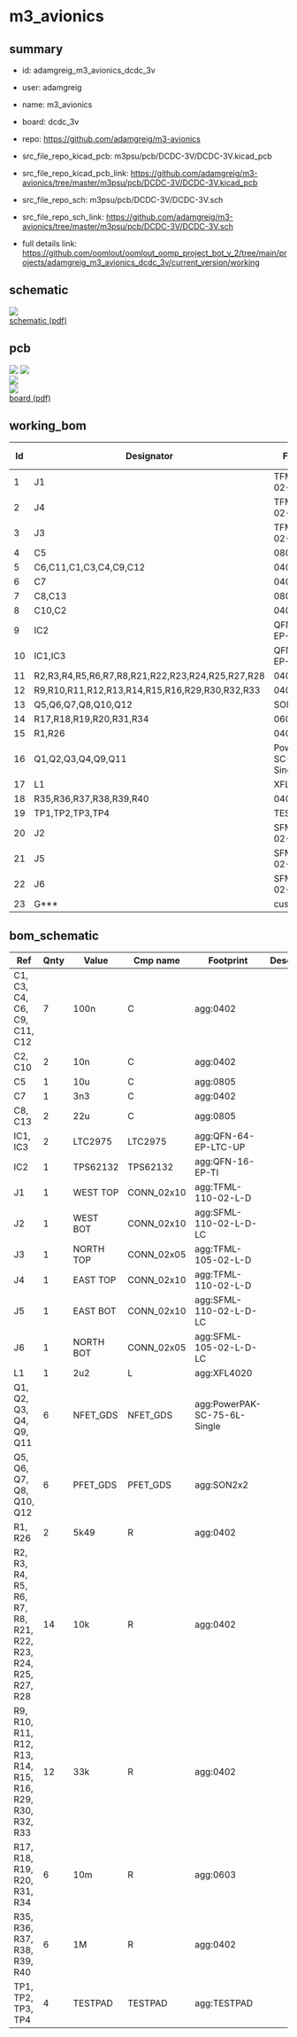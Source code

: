 # m3_avionics
 
## summary 
* id: adamgreig_m3_avionics_dcdc_3v
* user: adamgreig
* name: m3_avionics
* board: dcdc_3v
* repo: https://github.com/adamgreig/m3-avionics
* src_file_repo_kicad_pcb: m3psu/pcb/DCDC-3V/DCDC-3V.kicad_pcb
* src_file_repo_kicad_pcb_link: https://github.com/adamgreig/m3-avionics/tree/master/m3psu/pcb/DCDC-3V/DCDC-3V.kicad_pcb


* src_file_repo_sch: m3psu/pcb/DCDC-3V/DCDC-3V.sch
* src_file_repo_sch_link: https://github.com/adamgreig/m3-avionics/tree/master/m3psu/pcb/DCDC-3V/DCDC-3V.sch
* full details link: https://github.com/oomlout/oomlout_oomp_project_bot_v_2/tree/main/projects/adamgreig_m3_avionics_dcdc_3v/current_version/working  

## schematic  
![](working_schematic_600.png)  
[schematic (pdf)](working_schematic.pdf) 






















## pcb  
![](working_3d_600.png) 
![](working_3d_front_600.png)  
![](working_3d_back_600.png)  
![](working_600.png)  
[board (pdf)](working.pdf)  

## working_bom
| Id | Designator | Footprint | Quantity | Designation | Supplier and ref |  | None | 
| --- | --- | --- | --- | --- | --- | --- | --- | 
| 1 | J1 | TFML-110-02-L-D | 1 | WEST TOP |  |  | [''] | 
| 2 | J4 | TFML-110-02-L-D | 1 | EAST TOP |  |  | [''] | 
| 3 | J3 | TFML-105-02-L-D | 1 | NORTH TOP |  |  | [''] | 
| 4 | C5 | 0805 | 1 | 10u |  |  | [''] | 
| 5 | C6,C11,C1,C3,C4,C9,C12 | 0402 | 7 | 100n |  |  | [''] | 
| 6 | C7 | 0402 | 1 | 3n3 |  |  | [''] | 
| 7 | C8,C13 | 0805 | 2 | 22u |  |  | [''] | 
| 8 | C10,C2 | 0402 | 2 | 10n |  |  | [''] | 
| 9 | IC2 | QFN-16-EP-TI | 1 | TPS62132 |  |  | [''] | 
| 10 | IC1,IC3 | QFN-64-EP-LTC-UP | 2 | LTC2975 |  |  | [''] | 
| 11 | R2,R3,R4,R5,R6,R7,R8,R21,R22,R23,R24,R25,R27,R28 | 0402 | 14 | 10k |  |  | [''] | 
| 12 | R9,R10,R11,R12,R13,R14,R15,R16,R29,R30,R32,R33 | 0402 | 12 | 33k |  |  | [''] | 
| 13 | Q5,Q6,Q7,Q8,Q10,Q12 | SON2x2 | 6 | PFET_GDS |  |  | [''] | 
| 14 | R17,R18,R19,R20,R31,R34 | 0603 | 6 | 10m |  |  | [''] | 
| 15 | R1,R26 | 0402 | 2 | 5k49 |  |  | [''] | 
| 16 | Q1,Q2,Q3,Q4,Q9,Q11 | PowerPAK-SC-75-6L-Single | 6 | NFET_GDS |  |  | [''] | 
| 17 | L1 | XFL4020 | 1 | 2u2 |  |  | [''] | 
| 18 | R35,R36,R37,R38,R39,R40 | 0402 | 6 | 1M |  |  | [''] | 
| 19 | TP1,TP2,TP3,TP4 | TESTPAD | 4 | TESTPAD |  |  | [''] | 
| 20 | J2 | SFML-110-02-L-D-LC | 1 | WEST BOT |  |  | [''] | 
| 21 | J5 | SFML-110-02-L-D-LC | 1 | EAST BOT |  |  | [''] | 
| 22 | J6 | SFML-105-02-L-D-LC | 1 | NORTH BOT |  |  | [''] | 
| 23 | G*** | cusf_logo_full | 1 | LOGO |  |  | [''] | 


## bom_schematic
| Ref | Qnty | Value | Cmp name | Footprint | Description | Vendor | DNP | 
| --- | --- | --- | --- | --- | --- | --- | --- | 
| C1, C3, C4, C6, C9, C11, C12 | 7 | 100n | C | agg:0402 |  |  |  | 
| C2, C10 | 2 | 10n | C | agg:0402 |  |  |  | 
| C5 | 1 | 10u | C | agg:0805 |  |  |  | 
| C7 | 1 | 3n3 | C | agg:0402 |  |  |  | 
| C8, C13 | 2 | 22u | C | agg:0805 |  |  |  | 
| IC1, IC3 | 2 | LTC2975 | LTC2975 | agg:QFN-64-EP-LTC-UP |  |  |  | 
| IC2 | 1 | TPS62132 | TPS62132 | agg:QFN-16-EP-TI |  |  |  | 
| J1 | 1 | WEST TOP | CONN_02x10 | agg:TFML-110-02-L-D |  |  |  | 
| J2 | 1 | WEST BOT | CONN_02x10 | agg:SFML-110-02-L-D-LC |  |  |  | 
| J3 | 1 | NORTH TOP | CONN_02x05 | agg:TFML-105-02-L-D |  |  |  | 
| J4 | 1 | EAST TOP | CONN_02x10 | agg:TFML-110-02-L-D |  |  |  | 
| J5 | 1 | EAST BOT | CONN_02x10 | agg:SFML-110-02-L-D-LC |  |  |  | 
| J6 | 1 | NORTH BOT | CONN_02x05 | agg:SFML-105-02-L-D-LC |  |  |  | 
| L1 | 1 | 2u2 | L | agg:XFL4020 |  |  |  | 
| Q1, Q2, Q3, Q4, Q9, Q11 | 6 | NFET_GDS | NFET_GDS | agg:PowerPAK-SC-75-6L-Single |  |  |  | 
| Q5, Q6, Q7, Q8, Q10, Q12 | 6 | PFET_GDS | PFET_GDS | agg:SON2x2 |  |  |  | 
| R1, R26 | 2 | 5k49 | R | agg:0402 |  |  |  | 
| R2, R3, R4, R5, R6, R7, R8, R21, R22, R23, R24, R25, R27, R28 | 14 | 10k | R | agg:0402 |  |  |  | 
| R9, R10, R11, R12, R13, R14, R15, R16, R29, R30, R32, R33 | 12 | 33k | R | agg:0402 |  |  |  | 
| R17, R18, R19, R20, R31, R34 | 6 | 10m | R | agg:0603 |  |  |  | 
| R35, R36, R37, R38, R39, R40 | 6 | 1M | R | agg:0402 |  |  |  | 
| TP1, TP2, TP3, TP4 | 4 | TESTPAD | TESTPAD | agg:TESTPAD |  |  |  | 



